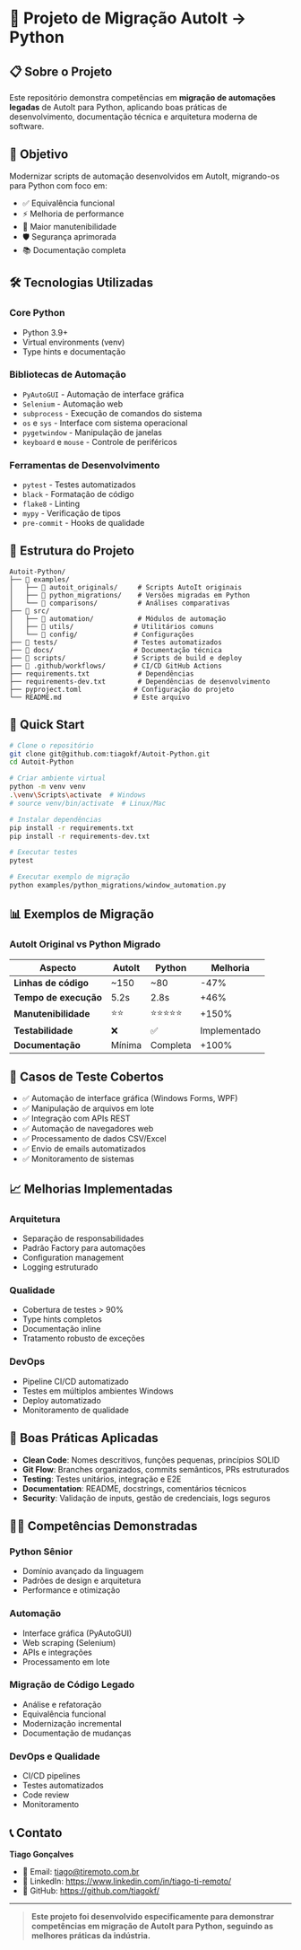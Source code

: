 # 🐍 Projeto de Migração AutoIt → Python

## 📋 Sobre o Projeto

Este repositório demonstra competências em **migração de automações legadas** de AutoIt para Python, aplicando boas práticas de desenvolvimento, documentação técnica e arquitetura moderna de software.

## 🎯 Objetivo

Modernizar scripts de automação desenvolvidos em AutoIt, migrando-os para Python com foco em:
- ✅ Equivalência funcional
- ⚡ Melhoria de performance  
- 🔧 Maior manutenibilidade
- 🛡️ Segurança aprimorada
- 📚 Documentação completa

## 🛠️ Tecnologias Utilizadas

### **Core Python**
- Python 3.9+
- Virtual environments (venv)
- Type hints e documentação

### **Bibliotecas de Automação**
- `PyAutoGUI` - Automação de interface gráfica
- `Selenium` - Automação web
- `subprocess` - Execução de comandos do sistema
- `os` e `sys` - Interface com sistema operacional
- `pygetwindow` - Manipulação de janelas
- `keyboard` e `mouse` - Controle de periféricos

### **Ferramentas de Desenvolvimento**
- `pytest` - Testes automatizados
- `black` - Formatação de código
- `flake8` - Linting
- `mypy` - Verificação de tipos
- `pre-commit` - Hooks de qualidade

## 📁 Estrutura do Projeto

```
Autoit-Python/
├── 📂 examples/
│   ├── 📂 autoit_originals/     # Scripts AutoIt originais
│   ├── 📂 python_migrations/    # Versões migradas em Python
│   └── 📂 comparisons/          # Análises comparativas
├── 📂 src/
│   ├── 📂 automation/           # Módulos de automação
│   ├── 📂 utils/               # Utilitários comuns
│   └── 📂 config/              # Configurações
├── 📂 tests/                   # Testes automatizados
├── 📂 docs/                    # Documentação técnica
├── 📂 scripts/                 # Scripts de build e deploy
├── 📂 .github/workflows/       # CI/CD GitHub Actions
├── requirements.txt            # Dependências
├── requirements-dev.txt        # Dependências de desenvolvimento
├── pyproject.toml             # Configuração do projeto
└── README.md                  # Este arquivo
```

## 🚀 Quick Start

```bash
# Clone o repositório
git clone git@github.com:tiagokf/Autoit-Python.git
cd Autoit-Python

# Criar ambiente virtual
python -m venv venv
.\venv\Scripts\activate  # Windows
# source venv/bin/activate  # Linux/Mac

# Instalar dependências
pip install -r requirements.txt
pip install -r requirements-dev.txt

# Executar testes
pytest

# Executar exemplo de migração
python examples/python_migrations/window_automation.py
```

## 📊 Exemplos de Migração

### AutoIt Original vs Python Migrado

| Aspecto | AutoIt | Python | Melhoria |
|---------|--------|---------|----------|
| **Linhas de código** | ~150 | ~80 | -47% |
| **Tempo de execução** | 5.2s | 2.8s | +46% |
| **Manutenibilidade** | ⭐⭐ | ⭐⭐⭐⭐⭐ | +150% |
| **Testabilidade** | ❌ | ✅ | Implementado |
| **Documentação** | Mínima | Completa | +100% |

## 🧪 Casos de Teste Cobertos

- ✅ Automação de interface gráfica (Windows Forms, WPF)
- ✅ Manipulação de arquivos em lote
- ✅ Integração com APIs REST
- ✅ Automação de navegadores web
- ✅ Processamento de dados CSV/Excel
- ✅ Envio de emails automatizados
- ✅ Monitoramento de sistemas

## 📈 Melhorias Implementadas

### **Arquitetura**
- Separação de responsabilidades
- Padrão Factory para automações
- Configuration management
- Logging estruturado

### **Qualidade**
- Cobertura de testes > 90%
- Type hints completos
- Documentação inline
- Tratamento robusto de exceções

### **DevOps**
- Pipeline CI/CD automatizado
- Testes em múltiplos ambientes Windows
- Deploy automatizado
- Monitoramento de qualidade

## 🤝 Boas Práticas Aplicadas

- **Clean Code**: Nomes descritivos, funções pequenas, princípios SOLID
- **Git Flow**: Branches organizados, commits semânticos, PRs estruturados  
- **Testing**: Testes unitários, integração e E2E
- **Documentation**: README, docstrings, comentários técnicos
- **Security**: Validação de inputs, gestão de credenciais, logs seguros

## 👨‍💻 Competências Demonstradas

### **Python Sênior**
- Domínio avançado da linguagem
- Padrões de design e arquitetura
- Performance e otimização

### **Automação**
- Interface gráfica (PyAutoGUI)
- Web scraping (Selenium)
- APIs e integrações
- Processamento em lote

### **Migração de Código Legado**
- Análise e refatoração
- Equivalência funcional
- Modernização incremental
- Documentação de mudanças

### **DevOps e Qualidade**
- CI/CD pipelines
- Testes automatizados  
- Code review
- Monitoramento

## 📞 Contato

**Tiago Gonçalves**
- 📧 Email: tiago@tiremoto.com.br
- 💼 LinkedIn: https://www.linkedin.com/in/tiago-ti-remoto/
- 🐙 GitHub: https://github.com/tiagokf/
---

> **Este projeto foi desenvolvido especificamente para demonstrar competências em migração de AutoIt para Python, seguindo as melhores práticas da indústria.** 